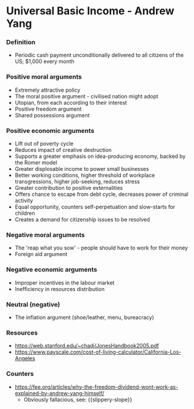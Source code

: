 # Universal Basic Income - Andrew Yang

### Definition
- Periodic cash payment unconditionally delivered to all citizens of the US; $1,000 every month

### Positive moral arguments
- Extremely attractive policy
- The moral positive argument - civilised nation might adopt
- Utopian, from each according to their interest
- Positive freedom argument
- Shared possessions argument

### Positive economic arguments
- Lift out of poverty cycle
- Reduces impact of creative destruction
- Supports a greater emphasis on idea-producing economy, backed by the Romer model
- Greater displosable income to power small businesses
- Better working conditions, higher threshold of workplace transgressions, higher job-seeking, reduces stress
- Greater contribution to positive externalities
- Offers chance to escape from debt cycle, decreases power of criminal activity
- Equal opportunity, counters self-perpetuation and slow-starts for children
- Creates a demand for citizenship issues to be resolved

### Negative moral arguments
- The 'reap what you sow' - people should have to work for their money
- Foreign aid argument

### Negative economic arguments
- Improper incentives in the labour market
- Inefficiency in resources distribution

### Neutral (negative)
- The inflation argument (shoe/leather, menu, bureacracy)

### Resources
- https://web.stanford.edu/~chadj/JonesHandbook2005.pdf
- https://www.payscale.com/cost-of-living-calculator/California-Los-Angeles

### Counters
- https://fee.org/articles/why-the-freedom-dividend-wont-work-as-explained-by-andrew-yang-himself/
	- Obviously fallacious, see: {{slippery-slope}} 